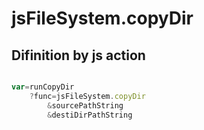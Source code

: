 # jsFileSystem.copyDir

## Difinition by js action

```js.js

var=runCopyDir
	?func=jsFileSystem.copyDir
		&sourcePathString
		&destiDirPathString
```


